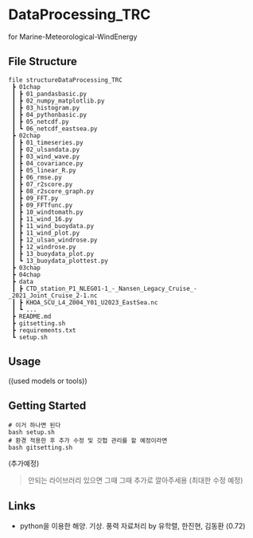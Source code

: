
# DataProcessing_TRC
for Marine-Meteorological-WindEnergy

## File Structure

    file structureDataProcessing_TRC  
	 ┣ 01chap
	 ┃ ┣ 01_pandasbasic.py
	 ┃ ┣ 02_numpy_matplotlib.py
	 ┃ ┣ 03_histogram.py
	 ┃ ┣ 04_pythonbasic.py
	 ┃ ┣ 05_netcdf.py
	 ┃ ┗ 06_netcdf_eastsea.py
	 ┣ 02chap
	 ┃ ┣ 01_timeseries.py
	 ┃ ┣ 02_ulsandata.py
	 ┃ ┣ 03_wind_wave.py
	 ┃ ┣ 04_covariance.py
	 ┃ ┣ 05_linear_R.py
	 ┃ ┣ 06_rmse.py
	 ┃ ┣ 07_r2score.py
	 ┃ ┣ 08_r2score_graph.py
	 ┃ ┣ 09_FFT.py
	 ┃ ┣ 09_FFTfunc.py
	 ┃ ┣ 10_windtomath.py
	 ┃ ┣ 11_wind_16.py
	 ┃ ┣ 11_wind_buoydata.py
	 ┃ ┣ 11_wind_plot.py
	 ┃ ┣ 12_ulsan_windrose.py
	 ┃ ┣ 12_windrose.py
	 ┃ ┣ 13_buoydata_plot.py
	 ┃ ┗ 13_buoydata_plottest.py
	 ┣ 03chap
	 ┣ 04chap
	 ┣ data
	 ┃ ┣ CTD_station_P1_NLEG01-1_-_Nansen_Legacy_Cruise_-_2021_Joint_Cruise_2-1.nc
	 ┃ ┣ KHOA_SCU_L4_Z004_Y01_U2023_EastSea.nc
	 ┃ ┗ ...
	 ┣ README.md
	 ┣ gitsetting.sh
	 ┣ requirements.txt
	 ┗ setup.sh

## Usage
((used models or tools))

## Getting Started

    # 이거 하나면 된다 
    bash setup.sh
    # 환경 적용한 후 추가 수정 및 깃헙 관리를 할 예정이라면
    bash gitsetting.sh

(추가예정) 

> 안되는 라이브러리 있으면 그때 그때 추가로 깔아주세용 (최대한 수정 예정)


## Links
- python을 이용한 해양. 기상. 풍력 자료처리 by 유학렬, 한진현, 김동환 (0.72)

